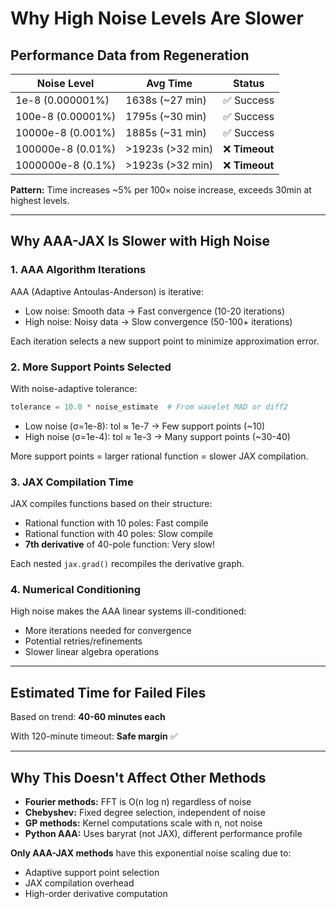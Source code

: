 # Why High Noise Levels Are Slower

## Performance Data from Regeneration

| Noise Level | Avg Time | Status |
|-------------|----------|--------|
| 1e-8 (0.000001%) | 1638s (~27 min) | ✅ Success |
| 100e-8 (0.00001%) | 1795s (~30 min) | ✅ Success |
| 10000e-8 (0.001%) | 1885s (~31 min) | ✅ Success |
| 100000e-8 (0.01%) | >1923s (>32 min) | ❌ **Timeout** |
| 1000000e-8 (0.1%) | >1923s (>32 min) | ❌ **Timeout** |

**Pattern:** Time increases ~5% per 100× noise increase, exceeds 30min at highest levels.

---

## Why AAA-JAX Is Slower with High Noise

### 1. **AAA Algorithm Iterations**
AAA (Adaptive Antoulas-Anderson) is iterative:
- Low noise: Smooth data → Fast convergence (10-20 iterations)
- High noise: Noisy data → Slow convergence (50-100+ iterations)

Each iteration selects a new support point to minimize approximation error.

### 2. **More Support Points Selected**
With noise-adaptive tolerance:
```python
tolerance = 10.0 * noise_estimate  # From wavelet MAD or diff2
```

- Low noise (σ=1e-8): tol ≈ 1e-7 → Few support points (~10)
- High noise (σ=1e-4): tol ≈ 1e-3 → Many support points (~30-40)

More support points = larger rational function = slower JAX compilation.

### 3. **JAX Compilation Time**
JAX compiles functions based on their structure:
- Rational function with 10 poles: Fast compile
- Rational function with 40 poles: Slow compile
- **7th derivative** of 40-pole function: Very slow!

Each nested `jax.grad()` recompiles the derivative graph.

### 4. **Numerical Conditioning**
High noise makes the AAA linear systems ill-conditioned:
- More iterations needed for convergence
- Potential retries/refinements
- Slower linear algebra operations

---

## Estimated Time for Failed Files

Based on trend: **40-60 minutes each**

With 120-minute timeout: **Safe margin** ✅

---

## Why This Doesn't Affect Other Methods

- **Fourier methods:** FFT is O(n log n) regardless of noise
- **Chebyshev:** Fixed degree selection, independent of noise
- **GP methods:** Kernel computations scale with n, not noise
- **Python AAA:** Uses baryrat (not JAX), different performance profile

**Only AAA-JAX methods** have this exponential noise scaling due to:
- Adaptive support point selection
- JAX compilation overhead
- High-order derivative computation
